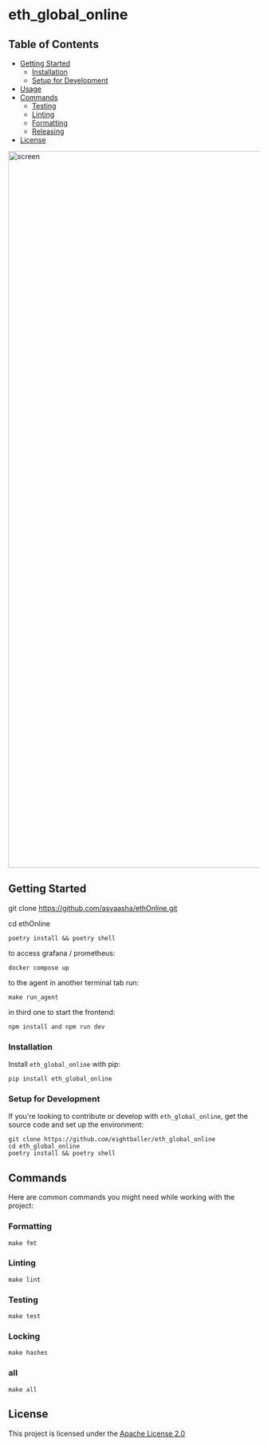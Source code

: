 # eth_global_online



## Table of Contents

- [Getting Started](#getting-started)
  - [Installation](#installation)
  - [Setup for Development](#setup-for-development)
- [Usage](#usage)
- [Commands](#commands)
  - [Testing](#testing)
  - [Linting](#linting)
  - [Formatting](#formatting)
  - [Releasing](#releasing)
- [License](#license)
  
<img width="1434" alt="screen" src="https://github.com/asyaasha/ethOnline/assets/20131841/d897fb77-9e5c-40ec-b93e-d8c11e9456c3">

## Getting Started

git clone https://github.com/asyaasha/ethOnline.git

cd ethOnline
```shell
poetry install && poetry shell
```

to access grafana / prometheus: 
```shell
docker compose up
``` 

to  the agent in another terminal tab run: 
```shell
make run_agent
``` 

in third one to start the frontend:
```shell
npm install and npm run dev
``` 

### Installation

Install `eth_global_online` with pip:

```shell
pip install eth_global_online
```

### Setup for Development

If you're looking to contribute or develop with `eth_global_online`, get the source code and set up the environment:

```shell
git clone https://github.com/eightballer/eth_global_online
cd eth_global_online
poetry install && poetry shell
```

## Commands

Here are common commands you might need while working with the project:

### Formatting

```shell
make fmt
```

### Linting

```shell
make lint
```

### Testing

```shell
make test
```

### Locking

```shell
make hashes
```

### all

```shell
make all
```

## License

This project is licensed under the [Apache License 2.0](https://www.apache.org/licenses/LICENSE-2.0)

